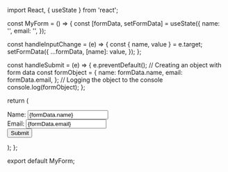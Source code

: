 import React, { useState } from 'react';

const MyForm = () => {
  const [formData, setFormData] = useState({
    name: '',
    email: '',
  });

  const handleInputChange = (e) => {
    const { name, value } = e.target;
    setFormData({
      ...formData,
      [name]: value,
    });
  };

  const handleSubmit = (e) => {
    e.preventDefault();
    // Creating an object with form data
    const formObject = {
      name: formData.name,
      email: formData.email,
    };
    // Logging the object to the console
    console.log(formObject);
  };

  return (
    <form onSubmit={handleSubmit}>
      <label>
        Name:
        <input
          type="text"
          name="name"
          value={formData.name}
          onChange={handleInputChange}
        />
      </label>
      <br />
      <label>
        Email:
        <input
          type="email"
          name="email"
          value={formData.email}
          onChange={handleInputChange}
        />
      </label>
      <br />
      <button type="submit">Submit</button>
    </form>
  );
};

export default MyForm;
